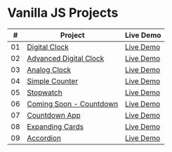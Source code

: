# Vanilla JS Projects

|  #  | Project                                                                                                                     | Live Demo                                                                         |
| :-: | --------------------------------------------------------------------------------------------------------------------------- | --------------------------------------------------------------------------------- |
| 01  | [Digital Clock](https://github.com/anandkumardev/vanilla-js/tree/main/digital-clock)                             | [Live Demo](https://vanilla-js-anandkumar14.vercel.app/digital-clock/index.html)
| 02  | [Advanced Digital Clock](https://github.com/anandkumardev/vanilla-js/tree/main/advanced-digital-clock)                             | [Live Demo](https://vanilla-js-anandkumar14.vercel.app/advanced-digital-clock/index.html)
| 03 | [Analog Clock](https://github.com/anandkumardev/vanilla-js/tree/main/analog-clock)                             | [Live Demo](https://vanilla-js-anandkumar14.vercel.app/analog-clock/index.html)
| 04 | [Simple Counter](https://github.com/anandkumardev/vanilla-js/tree/main/simple-counter)                             | [Live Demo](https://vanilla-js-anandkumar14.vercel.app/simple-counter/index.html)
| 05 | [Stopwatch](https://github.com/anandkumardev/vanilla-js/tree/main/stopwatch)                             | [Live Demo](https://vanilla-js-anandkumar14s-projects.vercel.app/stopwatch/index.html)
| 06 | [Coming Soon - Countdown](https://github.com/anandkumardev/vanilla-js/tree/main/coming-soon-countdown)                             | [Live Demo](https://vanilla-js-anandkumar14s-projects.vercel.app/coming-soon-countdown/index.html)
| 07 | [Countdown App](https://github.com/anandkumardev/vanilla-js/tree/main/countdown-app)                             | [Live Demo](https://vanilla-js-anandkumar14s-projects.vercel.app/countdown-app/index.html)
| 08 | [Expanding Cards](https://github.com/anandkumardev/vanilla-js/tree/main/expanding-cards)                             | [Live Demo](https://vanilla-js-anandkumar14s-projects.vercel.app/expanding-cards/index.html)
| 09 | [Accordion](https://github.com/anandkumardev/vanilla-js/tree/main/accordion)                             | [Live Demo](https://vanilla-js-anandkumar14s-projects.vercel.app/accordion/index.html)

